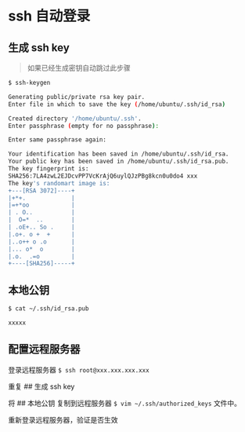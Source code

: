 # ssh 自动登录

## 生成 ssh key
> 如果已经生成密钥自动跳过此步骤

```bash
$ ssh-keygen

Generating public/private rsa key pair.
Enter file in which to save the key (/home/ubuntu/.ssh/id_rsa)

Created directory '/home/ubuntu/.ssh'.
Enter passphrase (empty for no passphrase):

Enter same passphrase again:

Your identification has been saved in /home/ubuntu/.ssh/id_rsa.
Your public key has been saved in /home/ubuntu/.ssh/id_rsa.pub.
The key fingerprint is:
SHA256:7LA4zwL2EJDcvPP7VcKrAjQ6uylQJzPBg8kcn0u0do4 xxx
The key's randomart image is:
+---[RSA 3072]----+
|+*+.             |
|=+*oo            |
| . O..           |
|  O=*  ..        |
| .oE+.. So .     |
|.o+. o +  +      |
|..o++ o .o       |
|... o*  o        |
|.o.  .=o         |
+----[SHA256]-----+
```

## 本地公钥

```bash
$ cat ~/.ssh/id_rsa.pub

xxxxx
```

## 配置远程服务器

登录远程服务器 `$ ssh root@xxx.xxx.xxx.xxx`

重复 ## 生成 ssh key

将 ## 本地公钥 复制到远程服务器 `$ vim ~/.ssh/authorized_keys` 文件中。

重新登录远程服务器，验证是否生效